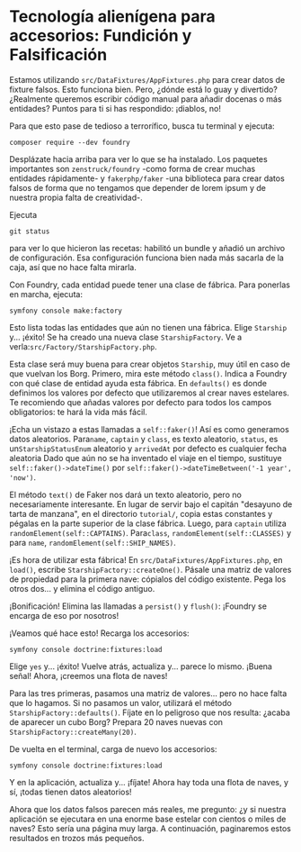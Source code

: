 # Tecnología alienígena para accesorios: Fundición y Falsificación

Estamos utilizando `src/DataFixtures/AppFixtures.php` para crear datos de fixture falsos. Esto funciona bien. Pero, ¿dónde está lo guay y divertido? ¿Realmente queremos escribir código manual para añadir docenas o más entidades? Puntos para ti si has respondido: ¡diablos, no!

Para que esto pase de tedioso a terrorífico, busca tu terminal y ejecuta:

```terminal
composer require --dev foundry
```

Desplázate hacia arriba para ver lo que se ha instalado. Los paquetes importantes son `zenstruck/foundry` -como forma de crear muchas entidades rápidamente- y `fakerphp/faker` -una biblioteca para crear datos falsos de forma que no tengamos que depender de lorem ipsum y de nuestra propia falta de creatividad-.

Ejecuta

```terminal
git status
```

para ver lo que hicieron las recetas: habilitó un bundle y añadió un archivo de configuración. Esa configuración funciona bien nada más sacarla de la caja, así que no hace falta mirarla.

Con Foundry, cada entidad puede tener una clase de fábrica. Para ponerlas en marcha, ejecuta:

```terminal
symfony console make:factory
```

Esto lista todas las entidades que aún no tienen una fábrica. Elige `Starship` y... ¡éxito! Se ha creado una nueva clase `StarshipFactory`. Ve a verla:`src/Factory/StarshipFactory.php`.

Esta clase será muy buena para crear objetos `Starship`, muy útil en caso de que vuelvan los Borg. Primero, mira este método `class()`. Indica a Foundry con qué clase de entidad ayuda esta fábrica.  En `defaults()` es donde definimos los valores por defecto que utilizaremos al crear naves estelares. Te recomiendo que añadas valores por defecto para todos los campos obligatorios: te hará la vida más fácil.

¡Echa un vistazo a estas llamadas a `self::faker()`! Así es como generamos datos aleatorios. Para`name`, `captain` y `class`, es texto aleatorio, `status`, es un`StarshipStatusEnum` aleatorio y `arrivedAt` por defecto es cualquier fecha aleatoria Dado que aún no se ha inventado el viaje en el tiempo, sustituye `self::faker()->dateTime()` por `self::faker()->dateTimeBetween('-1 year', 'now')`.

El método `text()` de Faker nos dará un texto aleatorio, pero no necesariamente interesante. En lugar de servir bajo el capitán "desayuno de tarta de manzana", en el directorio `tutorial/`, copia estas constantes y pégalas en la parte superior de la clase fábrica. Luego, para `captain` utiliza `randomElement(self::CAPTAINS)`. Para`class`, `randomElement(self::CLASSES)` y para `name`, `randomElement(self::SHIP_NAMES)`.

¡Es hora de utilizar esta fábrica! En `src/DataFixtures/AppFixtures.php`, en `load()`, escribe `StarshipFactory::createOne()`. Pásale una matriz de valores de propiedad para la primera nave: cópialos del código existente. Pega los otros dos... y elimina el código antiguo.

¡Bonificación! Elimina las llamadas a `persist()` y `flush()`: ¡Foundry se encarga de eso por nosotros!

¡Veamos qué hace esto! Recarga los accesorios:

```terminal
symfony console doctrine:fixtures:load
```

Elige `yes` y... ¡éxito! Vuelve atrás, actualiza y... parece lo mismo. ¡Buena señal! Ahora, ¡creemos una flota de naves!

Para las tres primeras, pasamos una matriz de valores... pero no hace falta que lo hagamos. Si no pasamos un valor, utilizará el método `StarshipFactory::defaults()`. Fíjate en lo peligroso que nos resulta: ¿acaba de aparecer un cubo Borg? Prepara 20 naves nuevas con `StarshipFactory::createMany(20)`.

De vuelta en el terminal, carga de nuevo los accesorios:

```terminal
symfony console doctrine:fixtures:load
```

Y en la aplicación, actualiza y... ¡fíjate! Ahora hay toda una flota de naves, y sí, ¡todas tienen datos aleatorios!

Ahora que los datos falsos parecen más reales, me pregunto: ¿y si nuestra aplicación se ejecutara en una enorme base estelar con cientos o miles de naves? Esto sería una página muy larga. A continuación, paginaremos estos resultados en trozos más pequeños.

